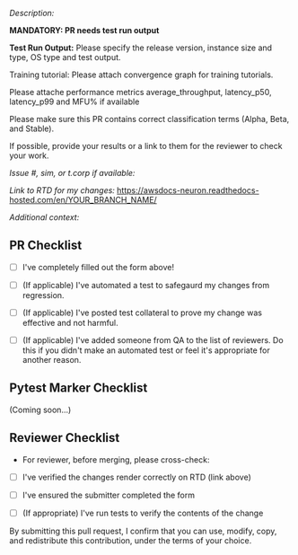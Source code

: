 *Description:*

**MANDATORY: PR needs test run output**

**Test Run Output:**
Please specify the release version, instance size and type, OS type and test output.

Training tutorial:
Please attach convergence graph for training tutorials.

Please attache performance metrics average_throughput, latency_p50, latency_p99 and MFU% if available


Please make sure this PR contains correct classification terms (Alpha, Beta, and Stable).

If possible, provide your results or a link to them for the reviewer to check your work.


*Issue #, sim, or t.corp if available:*


*Link to RTD for my changes:* 
https://awsdocs-neuron.readthedocs-hosted.com/en/YOUR_BRANCH_NAME/


*Additional context:*





## PR Checklist
- [ ] I've completely filled out the form above!
- [ ] (If applicable) I've automated a test to safegaurd my changes from regression.
- [ ] (If applicable) I've posted test collateral to prove my change was effective and not harmful.
- [ ] (If applicable) I've added someone from QA to the list of reviewers.  Do this if you didn't make an automated test or feel it's appropriate for another reason.



## Pytest Marker Checklist
(Coming soon...)


## Reviewer Checklist
* For reviewer, before merging, please cross-check:
- [ ] I've verified the changes render correctly on RTD (link above)
- [ ] I've ensured the submitter completed the form 
- [ ] (If appropriate) I've run tests to verify the contents of the change


By submitting this pull request, I confirm that you can use, modify, copy, and redistribute this contribution, under the terms of your choice.
